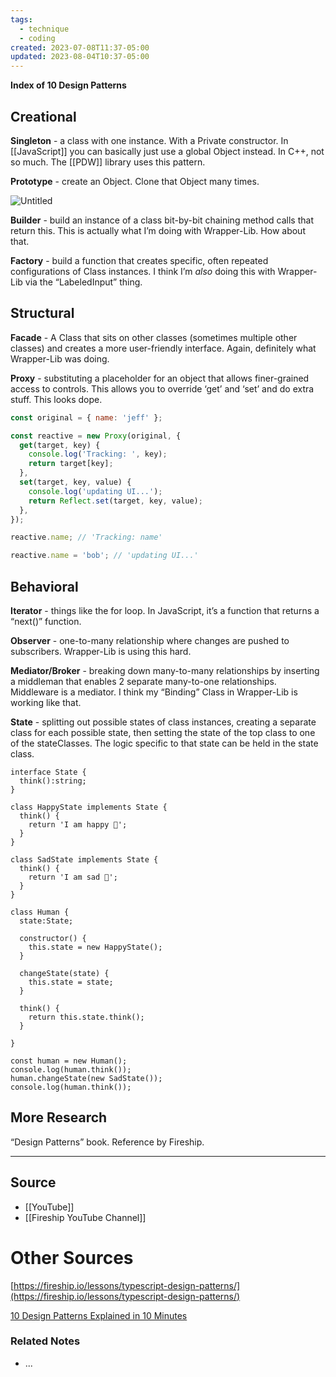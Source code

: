 ```yaml
---
tags:
  - technique
  - coding
created: 2023-07-08T11:37-05:00
updated: 2023-08-04T10:37-05:00
---
```

**Index of 10 Design Patterns**

## Creational

**Singleton** - a class with one instance. With a Private constructor. In [[JavaScript]] you can basically just use a global Object instead. In C++, not so much. The [[PDW]] library uses this pattern.

**Prototype** - create an Object. Clone that Object many times.

![Untitled](Untitled%2010.png)

**Builder** - build an instance of a class bit-by-bit chaining method calls that return this. This is actually what I’m doing with Wrapper-Lib. How about that.

**Factory** - build a function that creates specific, often repeated configurations of Class instances. I think I’m *also* doing this with Wrapper-Lib via the “LabeledInput” thing.

## Structural

**Facade** - A Class that sits on other classes (sometimes multiple other classes) and creates a more user-friendly interface. Again, definitely what Wrapper-Lib was doing.

**Proxy** - substituting a placeholder for an object that allows finer-grained access to controls. This allows you to override ‘get’ and ‘set’ and do extra stuff. This looks dope.

```jsx
const original = { name: 'jeff' };

const reactive = new Proxy(original, {
  get(target, key) {
    console.log('Tracking: ', key);
    return target[key];
  },
  set(target, key, value) {
    console.log('updating UI...');
    return Reflect.set(target, key, value);
  },
});

reactive.name; // 'Tracking: name'

reactive.name = 'bob'; // 'updating UI...'
```

## Behavioral

**Iterator** - things like the for loop. In JavaScript, it’s a function that returns a “next()” function.

**Observer** - one-to-many relationship where changes are pushed to subscribers. Wrapper-Lib is using this hard.

**Mediator/Broker** - breaking down many-to-many relationships by inserting a middleman that enables 2 separate many-to-one relationships. Middleware is a mediator. I think my “Binding” Class in Wrapper-Lib is working like that.

**State** - splitting out possible states of class instances, creating a separate class for each possible state, then setting the state of the top class to one of the stateClasses. The logic specific to that state can be held in the state class.

```
interface State {
  think():string;
}

class HappyState implements State {
  think() {
    return 'I am happy 🙂';
  }
}

class SadState implements State {
  think() {
    return 'I am sad 🙁';
  }
}

class Human {
  state:State;

  constructor() {
    this.state = new HappyState();
  }

  changeState(state) {
    this.state = state;
  }

  think() {
    return this.state.think();
  }

}

const human = new Human();
console.log(human.think());
human.changeState(new SadState());
console.log(human.think());
```

## More Research

“Design Patterns” book. Reference by Fireship. 

---

## Source
- [[YouTube]]
- [[Fireship YouTube Channel]]

# Other Sources

[https://fireship.io/lessons/typescript-design-patterns/](https://fireship.io/lessons/typescript-design-patterns/)

[10 Design Patterns Explained in 10 Minutes](https://www.youtube.com/watch?v=tv-_1er1mWI)

### Related Notes
- ...